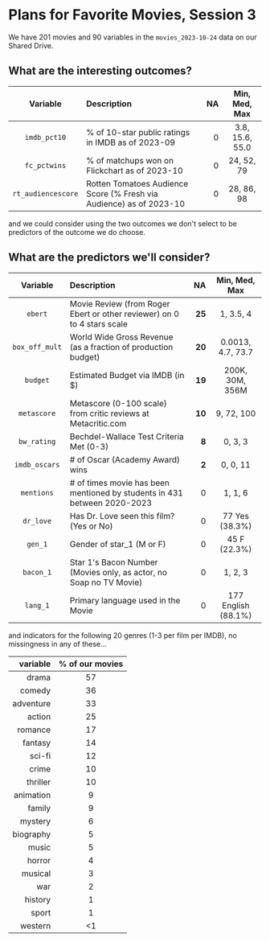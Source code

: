 # Plans for Favorite Movies, Session 3

We have 201 movies and 90 variables in the `movies_2023-10-24` data on our Shared Drive.

## What are the interesting outcomes?

Variable | Description | NA | Min, Med, Max
:-------------: | :------------------------------------------------------------------ | ---: | :---------:
`imdb_pct10` | % of 10-star public ratings in IMDB as of 2023-09 | 0 | 3.8, 15.6, 55.0
`fc_pctwins` | % of matchups won on Flickchart as of 2023-10 | 0 | 24, 52, 79
`rt_audiencescore` | Rotten Tomatoes Audience Score (% Fresh via Audience) as of 2023-10 | 0 | 28, 86, 98

and we could consider using the two outcomes we don't select to be predictors of the outcome we do choose.

## What are the predictors we'll consider?

Variable | Description | NA | Min, Med, Max
:-------------: | :------------------------------------------------------------------ | ---: | :---------:
`ebert` | Movie Review (from Roger Ebert or other reviewer) on 0 to 4 stars scale | **25** | 1, 3.5, 4
`box_off_mult` | World Wide Gross Revenue (as a fraction of production budget) | **20** | 0.0013, 4.7, 73.7
`budget` | Estimated Budget via IMDB (in $) | **19** | 200K,	30M,	356M
`metascore` | Metascore (0-100 scale) from critic reviews at Metacritic.com | **10** | 9, 72, 100
`bw_rating` | Bechdel-Wallace Test Criteria Met (0-3) | **8** | 0, 3, 3
`imdb_oscars` | # of Oscar (Academy Award) wins | **2** | 0, 0, 11
`mentions` | # of times movie has been mentioned by students in 431 between 2020-2023 | 0 | 1, 1, 6
`dr_love` | Has Dr. Love seen this film? (Yes or No) | 0 | 77 Yes (38.3%)
`gen_1` | Gender of star_1 (M or F) | 0 | 45 F (22.3%)
`bacon_1` | Star 1's Bacon Number (Movies only, as actor, no Soap no TV Movie) | 0 | 1, 2, 3
`lang_1` | Primary language used in the Movie | 0 | 177 English (88.1%)

and indicators for the following 20 genres (1-3 per film per IMDB), no missingness in any of these...

variable | % of our movies
---------: | :----------:
drama | 57
comedy | 36
adventure | 33
action | 25
romance | 17
fantasy | 14
sci-fi | 12
crime | 10
thriller | 10
animation | 9
family | 9
mystery | 6
biography | 5
music | 5
horror | 4
musical | 3
war | 2
history | 1
sport | 1
western | <1


